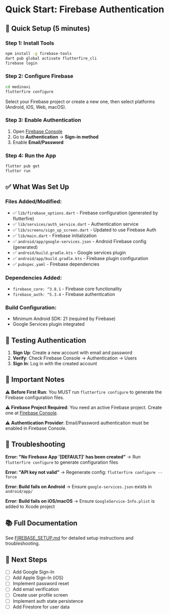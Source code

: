 # Quick Start: Firebase Authentication

## 🚀 Quick Setup (5 minutes)

### Step 1: Install Tools
```bash
npm install -g firebase-tools
dart pub global activate flutterfire_cli
firebase login
```

### Step 2: Configure Firebase
```bash
cd medinavi
flutterfire configure
```
Select your Firebase project or create a new one, then select platforms (Android, iOS, Web, macOS).

### Step 3: Enable Authentication
1. Open [Firebase Console](https://console.firebase.google.com/)
2. Go to **Authentication** → **Sign-in method**
3. Enable **Email/Password**

### Step 4: Run the App
```bash
flutter pub get
flutter run
```

## ✅ What Was Set Up

### Files Added/Modified:
- ✅ `lib/firebase_options.dart` - Firebase configuration (generated by flutterfire)
- ✅ `lib/services/auth_service.dart` - Authentication service
- ✅ `lib/screens/sign_up_screen.dart` - Updated to use Firebase Auth
- ✅ `lib/main.dart` - Firebase initialization
- ✅ `android/app/google-services.json` - Android Firebase config (generated)
- ✅ `android/build.gradle.kts` - Google services plugin
- ✅ `android/app/build.gradle.kts` - Firebase plugin configuration
- ✅ `pubspec.yaml` - Firebase dependencies

### Dependencies Added:
- `firebase_core: ^3.8.1` - Firebase core functionality
- `firebase_auth: ^5.3.4` - Firebase authentication

### Build Configuration:
- Minimum Android SDK: 21 (required by Firebase)
- Google Services plugin integrated

## 🧪 Testing Authentication

1. **Sign Up**: Create a new account with email and password
2. **Verify**: Check Firebase Console → Authentication → Users
3. **Sign In**: Log in with the created account

## 📝 Important Notes

⚠️ **Before First Run**: You MUST run `flutterfire configure` to generate the Firebase configuration files.

⚠️ **Firebase Project Required**: You need an active Firebase project. Create one at [Firebase Console](https://console.firebase.google.com/).

⚠️ **Authentication Provider**: Email/Password authentication must be enabled in Firebase Console.

## 🔧 Troubleshooting

**Error: "No Firebase App '[DEFAULT]' has been created"**
→ Run `flutterfire configure` to generate configuration files

**Error: "API key not valid"**
→ Regenerate config: `flutterfire configure --force`

**Error: Build fails on Android**
→ Ensure `google-services.json` exists in `android/app/`

**Error: Build fails on iOS/macOS**
→ Ensure `GoogleService-Info.plist` is added to Xcode project

## 📚 Full Documentation

See [FIREBASE_SETUP.md](FIREBASE_SETUP.md) for detailed setup instructions and troubleshooting.

## 🎯 Next Steps

- [ ] Add Google Sign-In
- [ ] Add Apple Sign-In (iOS)
- [ ] Implement password reset
- [ ] Add email verification
- [ ] Create user profile screen
- [ ] Implement auth state persistence
- [ ] Add Firestore for user data
